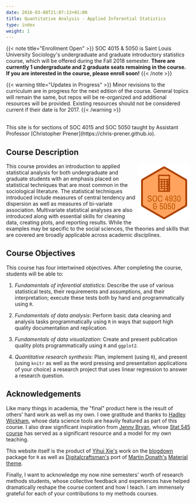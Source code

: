 ```yaml
---
date: 2016-03-08T21:07:13+01:00
title: Quantitative Analysis - Applied Inferential Statistics
type: index
weight: 1
---
```


{{< note title="Enrollment Open" >}}
SOC 4015 & 5050 is Saint Louis University Sociology's undergraduate and graduate introductory statistics course, which will be offered during the Fall 2018 semester. **There are currently 1 undergraduate and 2 graduate seats remaining in the course. If you are interested in the course, please enroll soon!**
{{< /note >}}

{{< warning title="Updates in Progress" >}}
Minor revisions to the curriculum are in progress for the next edition of the course. General topics will remain the same, but repos will be re-organized and additional resources will be provided. Existing resources should not be considered current if their date is for 2017.
{{< /warning >}}

</br>
This site is for sections of SOC 4015 and SOC 5050 taught by Assistant Professor [Christopher Prener](https://chris-prener.github.io).

## Course Description
<img src="/images/logo.png" align="right" />
This course provides an introduction to applied statistical analysis for both undergraduate and graduate students with an emphasis placed on statistical techniques that are most common in the sociological literature. The statistical techniques introduced include measures of central tendency and dispersion as well as measures of bi-variate association. Multivariate statistical analyses are also introduced along with essential skills for cleaning data, creating plots, and reporting results. While the examples may be specific to the social sciences, the theories and skills that are covered are broadly applicable across academic disciplines.

## Course Objectives
This course has four intertwined objectives. After completing the course, students will be able to:

1. *Fundamentals of inferential statistics*:  Describe the use of various statistical tests, their requirements and assumptions, and their interpretation; execute these tests both by hand and programmatically using `R`.

2. *Fundamentals of data analysis*:  Perform basic data cleaning and analysis tasks programmatically using `R` in ways that support high quality documentation and replication.

3. *Fundamentals of data visualization*:  Create and present publication quality plots programmatically using `R` and `ggplot2`.

4. *Quantitative research synthesis*:  Plan, implement (using `R`), and present (using `knitr` as well as the word pressing and presentation applications of your choice) a research project that uses linear regression to answer a research question. 


## Acknowledgements

Like many things in academia, the "final" product here is the result of others' hard work as well as my own. I owe gratitude and thanks to [Hadley Wickham](http://hadley.nz), whose data science tools are heavily featured as part of this course. I also draw significant inspiration from [Jenny Bryan](https://www.stat.ubc.ca/~jenny/), whose [Stat 545 course](http://stat545.com) has served as a significant resource and a model for my own teaching. 

This website itself is the product of [Yihui Xie's](https://yihui.name) work on the [blogdown](https://bookdown.org/yihui/blogdown/) package for `R` as well as [Digitalcraftsman's](https://github.com/digitalcraftsman) port of [Martin Donath's](https://github.com/squidfunk) [Material theme](https://github.com/squidfunk/mkdocs-material).

Finally, I want to acknowledge my now nine semesters' worth of research methods students, whose collective feedback and experiences have helped dramatically reshape the course content and how I teach. I am immensely grateful for each of your contributions to my methods courses.
